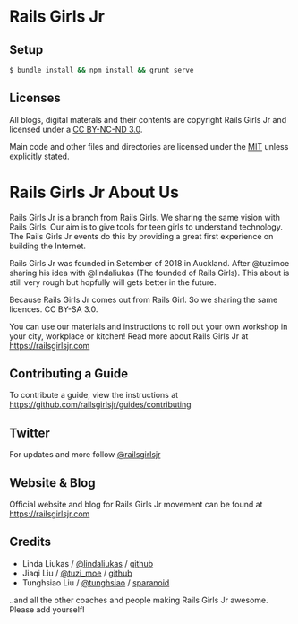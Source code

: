 # Rails Girls Jr

## Setup

```sh
$ bundle install && npm install && grunt serve
```

## Licenses

All blogs, digital materals and their contents are copyright Rails Girls Jr and licensed under a [CC BY-NC-ND 3.0](http://creativecommons.org/licenses/by-nc-nd/3.0/).

Main code and other files and directories are licensed under the [MIT](http://www.opensource.org/licenses/mit-license.php) unless explicitly stated.

# Rails Girls Jr About Us

Rails Girls Jr is a branch from Rails Girls. We sharing the same vision with Rails Girls. Our aim is to give tools for teen girls to understand technology. The Rails Girls Jr events do this by providing a great first experience on building the Internet.

Rails Girls Jr was founded in Setember of 2018 in Auckland. After @tuzimoe sharing his idea with @lindaliukas (The founded of Rails Girls). This about is still very rough but hopfully will gets better in the future.

Because Rails Girls Jr comes out from Rails Girl. So we sharing the same licences. CC BY-SA 3.0.   

You can use our materials and instructions to roll out your own workshop in your city, workplace or kitchen! Read more about Rails Girls Jr at https://railsgirlsjr.com

## Contributing a Guide

To contribute a guide, view the instructions at https://github.com/railsgirlsjr/guides/contributing

## Twitter

For updates and more follow [@railsgirlsjr](https://twitter.com/railsgirlsjr)

## Website & Blog

Official website and blog for Rails Girls Jr movement can be found at https://railsgirlsjr.com


## Credits

* Linda Liukas / [@lindaliukas](https://twitter.com/lindaliukas) / [github](http://github.com/lindaliukas)
* Jiaqi Liu / [@tuzi_moe](https://twitter.com/tuzi_moe) / [github](http://github.com/tuzimoe)
* Tunghsiao Liu / [@tunghsiao](https://twitter.com/tunghsiao) / [sparanoid](https://github.com/sparanoid)

..and all the other coaches and people making Rails Girls Jr awesome. Please add yourself!
